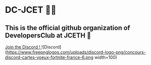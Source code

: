 # DC-JCET 🐱‍🏍

## This is the official github organization of DevelopersClub at JCETH 🏫

[Join the Discord ! ](https://discord.gg/tV5Z4GF5) ![Discord](https://www.freepnglogos.com/uploads/discord-logo-png/concours-discord-cartes-voeux-fortnite-france-6.png width=100)
